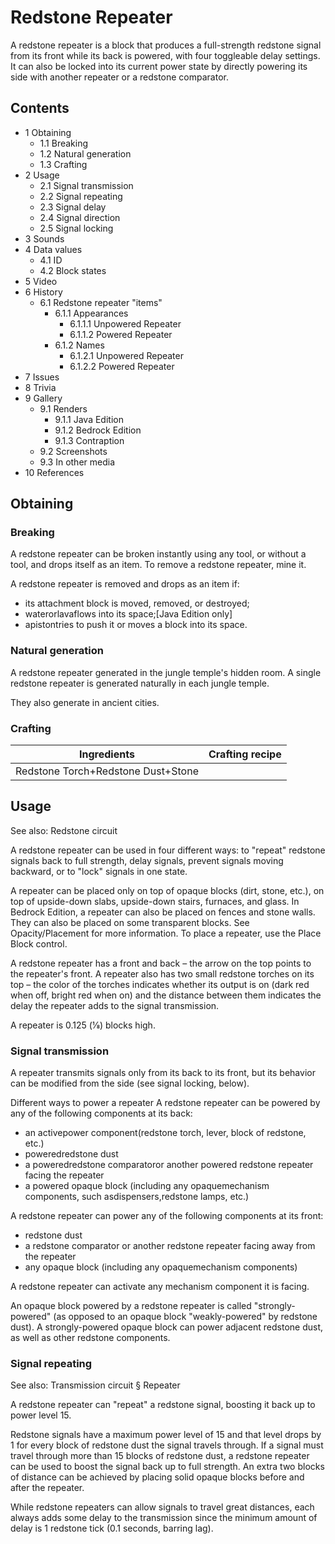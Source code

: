 # Redstone Repeater
A redstone repeater is a block that produces a full-strength redstone signal from its front while its back is powered, with four toggleable delay settings. It can also be locked into its current power state by directly powering its side with another repeater or a redstone comparator.

## Contents
- 1 Obtaining
	- 1.1 Breaking
	- 1.2 Natural generation
	- 1.3 Crafting
- 2 Usage
	- 2.1 Signal transmission
	- 2.2 Signal repeating
	- 2.3 Signal delay
	- 2.4 Signal direction
	- 2.5 Signal locking
- 3 Sounds
- 4 Data values
	- 4.1 ID
	- 4.2 Block states
- 5 Video
- 6 History
	- 6.1 Redstone repeater "items"
		- 6.1.1 Appearances
			- 6.1.1.1 Unpowered Repeater
			- 6.1.1.2 Powered Repeater
		- 6.1.2 Names
			- 6.1.2.1 Unpowered Repeater
			- 6.1.2.2 Powered Repeater
- 7 Issues
- 8 Trivia
- 9 Gallery
	- 9.1 Renders
		- 9.1.1 Java Edition
		- 9.1.2 Bedrock Edition
		- 9.1.3 Contraption
	- 9.2 Screenshots
	- 9.3 In other media
- 10 References

## Obtaining
### Breaking
A redstone repeater can be broken instantly using any tool, or without a tool, and drops itself as an item. To remove a redstone repeater, mine it.

A redstone repeater is removed and drops as an item if:

- its attachment block is moved, removed, or destroyed;
- waterorlavaflows into its space;‌[Java Edition  only]
- apistontries to push it or moves a block into its space.

### Natural generation
A redstone repeater generated in the jungle temple's hidden room.
A single redstone repeater is generated naturally in each jungle temple.

They also generate in ancient cities.

### Crafting
| Ingredients                        | Crafting recipe |
|------------------------------------|-----------------|
| Redstone Torch+Redstone Dust+Stone |                 |

## Usage
See also: Redstone circuit

A redstone repeater can be used in four different ways: to "repeat" redstone signals back to full strength, delay signals, prevent signals moving backward, or to "lock" signals in one state.

A repeater can be placed only on top of opaque blocks (dirt, stone, etc.), on top of upside-down slabs, upside-down stairs, furnaces, and glass. In Bedrock Edition, a repeater can also be placed on fences and stone walls. They can also be placed on some transparent blocks. See Opacity/Placement for more information. To place a repeater, use the Place Block control.

A redstone repeater has a front and back – the arrow on the top points to the repeater's front. A repeater also has two small redstone torches on its top – the color of the torches indicates whether its output is on (dark red when off, bright red when on) and the distance between them indicates the delay the repeater adds to the signal transmission.

A repeater is 0.125 (1⁄8) blocks high.

### Signal transmission
A repeater transmits signals only from its back to its front, but its behavior can be modified from the side (see signal locking, below).

Different ways to power a repeater
A redstone repeater can be powered by any of the following components at its back:

- an activepower component(redstone torch, lever, block of redstone, etc.)
- poweredredstone dust
- a poweredredstone comparatoror another powered redstone repeater facing the repeater
- a powered opaque block (including any opaquemechanism components, such asdispensers,redstone lamps, etc.)

A redstone repeater can power any of the following components at its front:

- redstone dust
- a redstone comparator or another redstone repeater facing away from the repeater
- any opaque block (including any opaquemechanism components)

A redstone repeater can activate any mechanism component it is facing.

An opaque block powered by a redstone repeater is called "strongly-powered" (as opposed to an opaque block "weakly-powered" by redstone dust). A strongly-powered opaque block can power adjacent redstone dust, as well as other redstone components.

### Signal repeating
See also: Transmission circuit § Repeater

A redstone repeater can "repeat" a redstone signal, boosting it back up to power level 15.

Redstone signals have a maximum power level of 15 and that level drops by 1 for every block of redstone dust the signal travels through. If a signal must travel through more than 15 blocks of redstone dust, a redstone repeater can be used to boost the signal back up to full strength. An extra two blocks of distance can be achieved by placing solid opaque blocks before and after the repeater.

While redstone repeaters can allow signals to travel great distances, each always adds some delay to the transmission since the minimum amount of delay is 1 redstone tick (0.1 seconds, barring lag).

